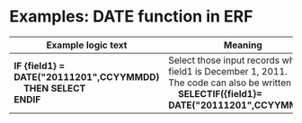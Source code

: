 
# Examples: DATE function in ERF 

|Example logic text|Meaning|
|------------------|-------|
|**IF {field1} = DATE("20111201",CCYYMMDD)<br>&nbsp;&nbsp;&nbsp;&nbsp;THEN SELECT<br>ENDIF**|Select those input records where<br>field1 is December 1, 2011.<br>The code can also be written as:<br>&nbsp;&nbsp;&nbsp;&nbsp;**SELECTIF({field1}= DATE("20111201",CCYYMMDD))**|

